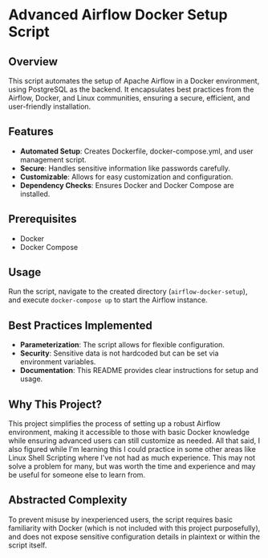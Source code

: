 # Advanced Airflow Docker Setup Script

## 

## Overview
This script automates the setup of Apache Airflow in a Docker environment, using PostgreSQL as the backend. It encapsulates best practices from the Airflow, Docker, and Linux communities, ensuring a secure, efficient, and user-friendly installation.

## Features
- **Automated Setup**: Creates Dockerfile, docker-compose.yml, and user management script.
- **Secure**: Handles sensitive information like passwords carefully.
- **Customizable**: Allows for easy customization and configuration.
- **Dependency Checks**: Ensures Docker and Docker Compose are installed.

## Prerequisites
- Docker
- Docker Compose

## Usage
Run the script, navigate to the created directory (`airflow-docker-setup`), and execute `docker-compose up` to start the Airflow instance.

## Best Practices Implemented
- **Parameterization**: The script allows for flexible configuration.
- **Security**: Sensitive data is not hardcoded but can be set via environment variables.
- **Documentation**: This README provides clear instructions for setup and usage.

## Why This Project?
This project simplifies the process of setting up a robust Airflow environment, making it accessible to those with basic Docker knowledge while ensuring advanced users can still customize as needed. All that said, I also figured while I'm learning this I could practice in some other areas like Linux Shell Scripting where I've not had as much experience. This may not solve a problem for many, but was worth the time and experience and may be useful for someone else to learn from.

## Abstracted Complexity
To prevent misuse by inexperienced users, the script requires basic familiarity with Docker (which is not included with this project purposefully), and does not expose sensitive configuration details in plaintext or within the script itself.
